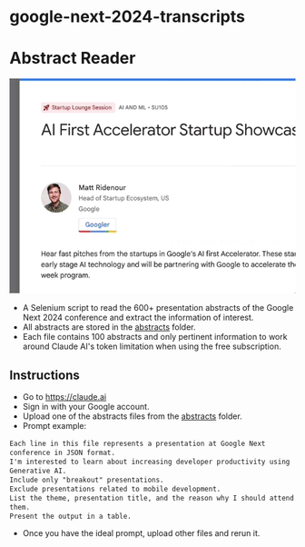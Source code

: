 # google-next-2024-transcripts

# Abstract Reader

![selenium.gif](img/selenium.gif)

- A Selenium script to read the 600+ presentation abstracts of the Google Next 2024 conference and extract the
  information of interest.
- All abstracts are stored in the [abstracts](abstracts) folder.
- Each file contains 100 abstracts and only pertinent information to work around Claude AI's token limitation when using
  the free subscription.

## Instructions

- Go to https://claude.ai
- Sign in with your Google account.
- Upload one of the abstracts files from the [abstracts](abstracts) folder.
- Prompt example:

```
Each line in this file represents a presentation at Google Next conference in JSON format.
I'm interested to learn about increasing developer productivity using Generative AI.
Include only "breakout" presentations.
Exclude presentations related to mobile development.
List the theme, presentation title, and the reason why I should attend them.
Present the output in a table.   
```

- Once you have the ideal prompt, upload other files and rerun it.